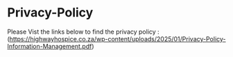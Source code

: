 # Privacy-Policy

Please Vist the links below to find the privacy policy : (https://highwayhospice.co.za/wp-content/uploads/2025/01/Privacy-Policy-Information-Management.pdf)
